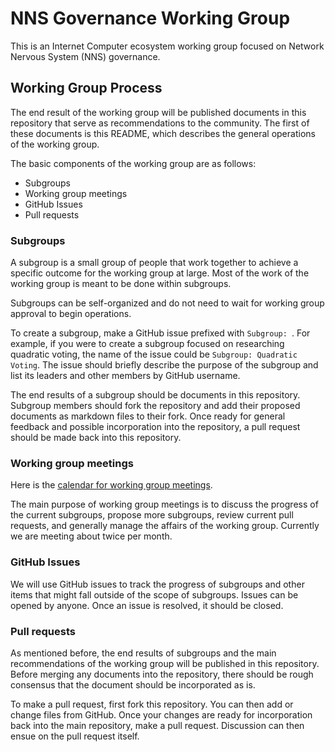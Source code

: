 # NNS Governance Working Group

This is an Internet Computer ecosystem working group focused on Network Nervous System (NNS) governance.

## Working Group Process

The end result of the working group will be published documents in this repository that serve as recommendations to the community. The first of these documents is this README, which describes the general operations of the working group.

The basic components of the working group are as follows:

- Subgroups
- Working group meetings
- GitHub Issues
- Pull requests

### Subgroups

A subgroup is a small group of people that work together to achieve a specific outcome for the working group at large. Most of the work of the working group is meant to be done within subgroups.

Subgroups can be self-organized and do not need to wait for working group approval to begin operations.

To create a subgroup, make a GitHub issue prefixed with `Subgroup: `. For example, if you were to create a subgroup focused on researching quadratic voting, the name of the issue could be `Subgroup: Quadratic Voting`. The issue should briefly describe the purpose of the subgroup and list its leaders and other members by GitHub username.

The end results of a subgroup should be documents in this repository. Subgroup members should fork the repository and add their proposed documents as markdown files to their fork. Once ready for general feedback and possible incorporation into the repository, a pull request should be made back into this repository.

### Working group meetings

Here is the [calendar for working group meetings](https://calendar.google.com/calendar/u/0?cid=Y19jazBncjc5YmtnY29vaWNuMXA4N21vMWVyb0Bncm91cC5jYWxlbmRhci5nb29nbGUuY29t).

The main purpose of working group meetings is to discuss the progress of the current subgroups, propose more subgroups, review current pull requests, and generally manage the affairs of the working group. Currently we are meeting about twice per month.

### GitHub Issues

We will use GitHub issues to track the progress of subgroups and other items that might fall outside of the scope of subgroups. Issues can be opened by anyone. Once an issue is resolved, it should be closed.

### Pull requests

As mentioned before, the end results of subgroups and the main recommendations of the working group will be published in this repository. Before merging any documents into the repository, there should be rough consensus that the document should be incorporated as is.

To make a pull request, first fork this repository. You can then add or change files from GitHub. Once your changes are ready for incorporation back into the main repository, make a pull request. Discussion can then ensue on the pull request itself.
